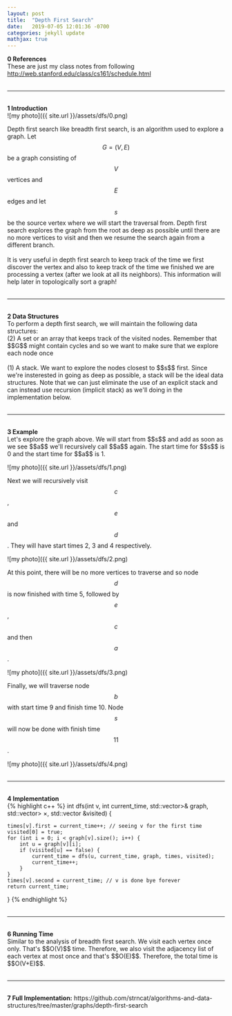 ```yaml
---
layout: post
title:  "Depth First Search"
date:   2019-07-05 12:01:36 -0700
categories: jekyll update
mathjax: true
---
```

<b>0 References</b><br>
These are just my class notes from following http://web.stanford.edu/class/cs161/schedule.html
<br>
<br>
<hr>
<!------------------------------------------------------------------------------------>
<br>
<b>1 Introduction</b>
<br>
![my photo]({{ site.url }}/assets/dfs/0.png)

Depth first search like breadth first search, is an algorithm used to explore a graph. Let $$G = (V, E)$$ be a graph consisting of $$V$$ vertices and $$E$$ edges and let $$s$$ be the source vertex where we will start the traversal from. Depth first search explores the graph from the root as deep as possible until there are no more vertices to visit and then we resume the search again from a different branch.
<br><br>
It is very useful in depth first search to keep track of the time we first discover the vertex and also to keep track of the time we finished we are processing a vertex (after we look at all its neighbors). This information will help later in topologically sort a graph!
<br>
<br>
<hr>
<!------------------------------------------------------------------------------------>
<br>
<b>2 Data Structures</b>
<br>
To perform a depth first search, we will maintain the following data structures:
<br>
(2) A set or an array that keeps track of the visited nodes. Remember that $$G$$ might contain cycles and so we want to make sure that we explore each node once
<br><br>
(1) A stack. We want to explore the nodes closest to $$s$$ first. Since we're insterested in going as deep as possible, a stack will be the ideal data structures. Note that we can just eliminate the use of an explicit stack and can instead use recursion (implicit stack) as we'll doing in the implementation below.
<br>
<br>
<hr>
<!------------------------------------------------------------------------------------>
<br>
<b>3 Example</b>
<br>
Let's explore the graph above. We will start from $$s$$ and add as soon as we see $$a$$ we'll recursively call $$a$$ again. The start time for $$s$$ is 0 and the start time for $$a$$ is 1.

![my photo]({{ site.url }}/assets/dfs/1.png)

Next we will recursively visit $$c$$, $$e$$ and $$d$$. They will have start times 2, 3 and 4 respectively.

![my photo]({{ site.url }}/assets/dfs/2.png)


At this point, there will be no more vertices to traverse and so node 
$$d$$ is now finished with time 5, followed by $$e$$, $$c$$ and then $$a$$.

![my photo]({{ site.url }}/assets/dfs/3.png)

Finally, we will traverse node $$b$$ with start time 9 and finish time 10. Node $$s$$ will now be done with finish time $$11$$.

![my photo]({{ site.url }}/assets/dfs/4.png)
<br>
<br>
<hr>
<!------------------------------------------------------------------------------------>
<br>
<b>4 Implementation</b>
<br>
{% highlight c++ %}
int dfs(int v, int current_time,
        std::vector<std::vector<int>>& graph,
        std::vector<std::pair<int,int>> &times,
        std::vector<int> &visited) {

    times[v].first = current_time++; // seeing v for the first time
    visited[0] = true;
    for (int i = 0; i < graph[v].size(); i++) {
        int u = graph[v][i];
        if (visited[u] == false) {
            current_time = dfs(u, current_time, graph, times, visited);
            current_time++;
        }
    }
    times[v].second = current_time; // v is done bye forever
    return current_time;
}
{% endhighlight %}
<br>
<br>
<hr>
<!------------------------------------------------------------------------------------>
<br>
<b>6 Running Time</b>
<br>
Similar to the analysis of breadth first search. We visit each vertex once only. That's $$O(V)$$ time. Therefore, we also visit the adjacency list of each vertex at most once and that's $$O(E)$$. Therefore, the total time is $$O(V+E)$$.
<br>
<br>
<hr>
<!------------------------------------------------------------------------------------>
<br>
<b>7 Full Implementation:</b> 
https://github.com/strncat/algorithms-and-data-structures/tree/master/graphs/depth-first-search
<br>
<br>


